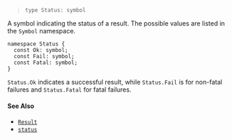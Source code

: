 <!--
 Copyright (c) 2020 Thomas J. Otterson
 
 This software is released under the MIT License.
 https://opensource.org/licenses/MIT
-->

> `type Status: symbol`

A symbol indicating the status of a result. The possible values are listed in the `Symbol` namespace.

```
namespace Status {
  const Ok: symbol;
  const Fail: symbol;
  const Fatal: symbol;
}
```

`Status.Ok` indicates a successful result, while `Status.Fail` is for non-fatal failures and `Status.Fatal` for fatal failures.

#### See Also

* [`Result`](result.md)
* [`status`](../tools/status.md)